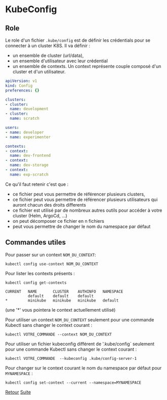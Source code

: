 # KubeConfig
## Role 
Le role d'un fichier `.kube/config` est de définir les crédentials pour se connecter à un cluster K8S.
Il va définir :
- un ensemble de cluster (url/data),
- un ensemble d'utilisateur avec leur crédential 
- un ensemble de contexts.
Un context représente couple composé d'un cluster et d'un utilisateur.

```yaml
apiVersion: v1
kind: Config
preferences: {}

clusters:
- cluster:
  name: development
- cluster:
  name: scratch

users:
- name: developer
- name: experimenter

contexts:
- context:
  name: dev-frontend
- context:
  name: dev-storage
- context:
  name: exp-scratch
```

Ce qu'il faut retenir c'est que :
- ce fichier peut vous permettre de référencer plusieurs clusters,
- ce fichier peut vous permettre de référencer plusieurs utilisateurs qui auront chacun des droits differents
- ce fichier est utilisé par de nombreux autres outils pour accéder à votre cluster (Helm, ArgoCd, ...)
- on peut décomposer ce fichier en n fichiers 
- peut vous permettre de changer le nom du namespace par défaut 

## Commandes utiles

Pour passer sur un context `NOM_DU_CONTEXT`:
```
kubectl config use-context NOM_DU_CONTEXT
```
Pour lister les contexts présents :
```
kubectl config get-contexts

CURRENT   NAME       CLUSTER    AUTHINFO   NAMESPACE
          default    default    default    
*         minikube   minikube   minikube   default
```
(une '*' vous pointera le context actuellement utilisé)

Pour utiliser un context `NOM_DU_CONTEXT` seulement pour une commande Kubectl sans changer le context courant :
```
kubectl VOTRE_COMMANDE --context NOM_DU_CONTEXT
```

Pour utiliser un fichier kubeconfig différent de '.kube/config` seulement pour une commande Kubectl sans changer le context courant :
```
kubectl VOTRE_COMMANDE  --kubeconfig .kube/config-server-1
```

Pour changer sur le context courant le nom du namespace par défaut pour `MYNAMESPACE` :
```
kubectl config set-context --current --namespace=MYNAMESPACE
```


[Retour](https://obeyler.github.io/Formation-K8S/) [Suite](https://obeyler.github.io/Formation-K8S/Chapitres/Commandes.html)
